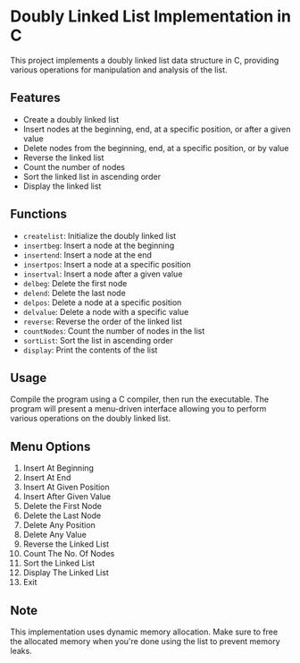 # Doubly Linked List Implementation in C

This project implements a doubly linked list data structure in C, providing various operations for manipulation and analysis of the list.

## Features

- Create a doubly linked list
- Insert nodes at the beginning, end, at a specific position, or after a given value
- Delete nodes from the beginning, end, at a specific position, or by value
- Reverse the linked list
- Count the number of nodes
- Sort the linked list in ascending order
- Display the linked list

## Functions

- `createlist`: Initialize the doubly linked list
- `insertbeg`: Insert a node at the beginning
- `insertend`: Insert a node at the end
- `insertpos`: Insert a node at a specific position
- `insertval`: Insert a node after a given value
- `delbeg`: Delete the first node
- `delend`: Delete the last node
- `delpos`: Delete a node at a specific position
- `delvalue`: Delete a node with a specific value
- `reverse`: Reverse the order of the linked list
- `countNodes`: Count the number of nodes in the list
- `sortList`: Sort the list in ascending order
- `display`: Print the contents of the list

## Usage

Compile the program using a C compiler, then run the executable. The program will present a menu-driven interface allowing you to perform various operations on the doubly linked list.

## Menu Options

1. Insert At Beginning
2. Insert At End
3. Insert At Given Position
4. Insert After Given Value
5. Delete the First Node
6. Delete the Last Node
7. Delete Any Position
8. Delete Any Value
9. Reverse the Linked List
10. Count The No. Of Nodes
11. Sort the Linked List
12. Display The Linked List
13. Exit

## Note

This implementation uses dynamic memory allocation. Make sure to free the allocated memory when you're done using the list to prevent memory leaks.